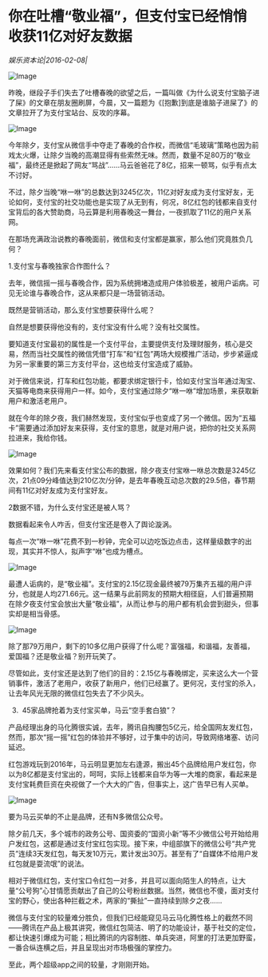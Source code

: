 # 你在吐槽“敬业福”，但支付宝已经悄悄收获11亿对好友数据

*娱乐资本论|2016-02-08|*

![Image](http://static.ylzbl.com/uploads/ueditor/php/upload/image/20170929/1506677431221561.png)

昨晚，继段子手们失去了吐槽春晚的欲望之后，一篇叫做《为什么说支付宝脑子进了屎》的文章在朋友圈刷屏，今晨，又一篇题为《[抱歉]到底是谁脑子进屎了》的文章拉开了为支付宝站台、反攻的序幕。

![Image](http://si1.go2yd.com/get-image/0H4Sdzd0NEm)

今年除夕，支付宝从微信手中夺走了春晚的合作权，而微信“毛玻璃”策略也因为前戏太火爆，让除夕当晚的高潮显得有些索然无味。然而，数量不足80万的“敬业福”，最终还是掀起了网友“骂战”……马云爸爸花了8亿，招来一顿骂，似乎有点太不讨好。

不过，除夕当晚“咻一咻”的总数达到3245亿次，11亿对好友成为支付宝好友，无论如何，支付宝的社交功能也是实现了从无到有，何况，8亿红包的钱都来自支付宝背后的各大赞助商，马云算是利用春晚这一舞台，一夜抓取了11亿的用户关系网。

在那场充满政治说教的春晚面前，微信和支付宝都是赢家，那么他们究竟胜负几何？

1.支付宝与春晚独家合作图什么？

去年，微信摇一摇与春晚合作，因为系统拥堵造成用户体验极差，被用户诟病。可见无论谁与春晚合作，这从来都只是一场营销活动。

既然是营销活动，那么支付宝想要获得什么呢？

自然是想要获得他没有的，支付宝没有什么呢？没有社交属性。

要知道支付宝最初的属性是一个支付平台，主要提供支付及理财服务，核心是交易，然而当社交属性的微信凭借“打车”和“红包”两场大规模推广活动，步步紧逼成为另一家重要的第三方支付平台，这也给支付宝造成了威胁。

对于微信来说，打车和红包功能，都要求绑定银行卡，恰如支付宝当年通过淘宝、天猫等电商来获得用户一样。如今，支付宝通过除夕“咻一咻”增加场景，来获取新用户和激活老用户。

就在今年的除夕夜，我们赫然发现，支付宝似乎也变成了另一个微信。因为“五福卡”需要通过添加好友来获得，支付宝的意思，就是对用户说，把你的社交关系网拉进来，我给你钱。

![Image](http://si1.go2yd.com/get-image/0H4SeOQXmsK)

效果如何？我们先来看支付宝公布的数据，除夕夜支付宝咻一咻总次数是3245亿次，21点09分峰值达到210亿次/分钟，是去年春晚互动总次数的29.5倍，春节期间有11亿对好友成为支付宝好友。

2数据不错，为什么支付宝还是被人骂？

数据看起来令人咋舌，但支付宝还是卷入了舆论漩涡。

每点一次“咻一咻”花费不到一秒钟，完全可以边吃饭边点击，这样量级数字的出现，其实并不惊人，拟声字“咻”也成为槽点。

![Image](http://si1.go2yd.com/get-image/0H4Se2MT37A)

最遭人诟病的，是“敬业福”。支付宝的2.15亿现金最终被79万集齐五福的用户评分，也就是人均271.66元。这一结果与此前网友的预期大相径庭，人们普遍预期在除夕夜支付宝会放出大量“敬业福”，从而让参与的用户都有机会尝到甜头，但事实却是相当骨感。

![Image](http://si1.go2yd.com/get-image/0H4SeN1dLYu)

除了那79万用户，剩下的10多亿用户获得了什么呢？富强福，和谐福，友善福，爱国福？还是敬业福？别开玩笑了。

尽管如此，支付宝还是达到了他们的目的：2.15亿与春晚绑定，买来这么大一个营销事件，激活了老用户，收获了新用户，他们已经赢了。更何况，支付宝的杀入，让去年风光无限的微信红包失去了不少风头。

3.  45家品牌抢着为支付宝买单，马云“空手套白狼”？

产品经理出身的马化腾很实诚，去年，腾讯自掏腰包5亿元，给全国网友发红包，然而，那次“摇一摇”红包的体验并不够好，过于集中的访问，导致网络堵塞、访问延迟。

红包游戏玩到2016年，马云明显更加左右逢源，搬出45个品牌给用户发红包，你以为8亿都是支付宝出的，呵呵，实际上钱都来自华为等一大堆的商家，看起来是支付宝耗费巨资在央视做了一个大大的广告，但事实上，这广告早已有人买单。

![Image](http://si1.go2yd.com/get-image/0H4Se232EuO)

要为马云买单的不止是品牌，还有N多微信公众号。

除夕前几天，多个城市的政务公号、国资委的“国资小新”等不少微信公号开始给用户发红包，这都是通过支付宝红包实现。接下来，中组部旗下的微信公号“共产党员”连续3天发红包，每天发10万元，累计发出30万。甚至有了“自媒体不给用户发红包就是耍流氓”的说法。

相对于微信红包，支付宝口令红包一对多，并且可以面向陌生人的特点，让大量“公号狗”心甘情愿贡献出了自己的公号粉丝数据。当然，微信也不傻，面对支付宝的野心，使出各种拦截之术，两家的“撕扯”一直持续到除夕之夜……

微信与支付宝的较量难分胜负，但我们已经能窥见马云马化腾性格上的截然不同——腾讯在产品上极其讲究，微信红包简洁、明了的功能设计，基于社交的定位，都让快速引爆成为可能；相比腾讯的内容制胜、单兵突进，阿里的打法更加野蛮，一番合纵连横之后，并且呈现出对市场极强的掌控力。

至此，两个超级app之间的较量，才刚刚开始。

